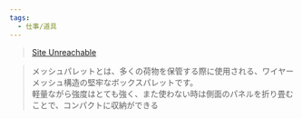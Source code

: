 ```yaml
---
tags:
  - 仕事/道具
---
```

>[Site Unreachable](https://daishaya-gojoh.com/case006/)

>メッシュパレットとは、多くの荷物を保管する際に使用される、ワイヤーメッシュ構造の堅牢なボックスパレットです。  
軽量ながら強度はとても強く、また使わない時は側面のパネルを折り畳むことで、コンパクトに収納ができる

